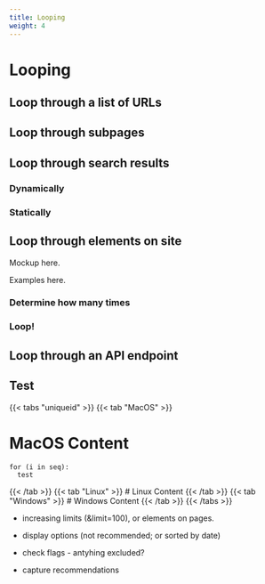 ```yaml
---
title: Looping
weight: 4
---
```


# Looping

## Loop through a list of URLs

## Loop through subpages

## Loop through search results

### Dynamically

### Statically

## Loop through elements on site

Mockup here.

Examples here.

### Determine how many times

### Loop!

## Loop through an API endpoint

## Test

{{< tabs "uniqueid" >}}
{{< tab "MacOS" >}}

# MacOS Content

    for (i in seq):
      test

{{< /tab >}}
{{< tab "Linux" >}} # Linux Content {{< /tab >}}
{{< tab "Windows" >}} # Windows Content {{< /tab >}}
{{< /tabs >}}


- increasing limits (&limit=100), or elements on pages.
- display options (not recommended; or sorted by date)
- check flags - antyhing excluded?

- capture recommendations
